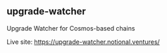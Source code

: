 ## upgrade-watcher

Upgrade Watcher for Cosmos-based chains

Live site: https://upgrade-watcher.notional.ventures/